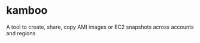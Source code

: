 kamboo
======

A tool to create, share, copy AMI images or EC2 snapshots across accounts and regions
